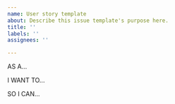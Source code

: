 ```yaml
---
name: User story template
about: Describe this issue template's purpose here.
title: ''
labels: ''
assignees: ''

---
```


AS A...


I WANT TO...


SO I CAN...
